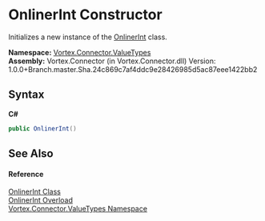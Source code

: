 # OnlinerInt Constructor 
 

Initializes a new instance of the <a href="T_Vortex_Connector_ValueTypes_OnlinerInt.md">OnlinerInt</a> class.

**Namespace:**&nbsp;<a href="N_Vortex_Connector_ValueTypes.md">Vortex.Connector.ValueTypes</a><br />**Assembly:**&nbsp;Vortex.Connector (in Vortex.Connector.dll) Version: 1.0.0+Branch.master.Sha.24c869c7af4ddc9e28426985d5ac87eee1422bb2

## Syntax

**C#**<br />
``` C#
public OnlinerInt()
```


## See Also


#### Reference
<a href="T_Vortex_Connector_ValueTypes_OnlinerInt.md">OnlinerInt Class</a><br /><a href="Overload_Vortex_Connector_ValueTypes_OnlinerInt__ctor.md">OnlinerInt Overload</a><br /><a href="N_Vortex_Connector_ValueTypes.md">Vortex.Connector.ValueTypes Namespace</a><br />